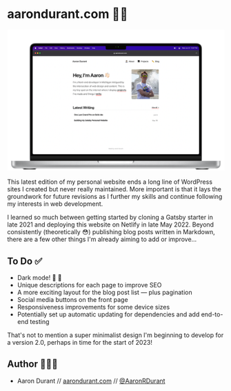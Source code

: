 # aarondurant.com 🤘🏻

![Aaron Durant's new Gatsby personal website](src/images/personal-website-screenshot.png "Aaron Durant's personal website")

This latest edition of my personal website ends a long line of WordPress sites I created but never really maintained. More important is that it lays the groundwork for future revisions as I further my skills and continue following my interests in web development.

I learned so much between getting started by cloning a Gatsby starter in late 2021 and deploying this website on Netlify in late May 2022. Beyond consistently (theoretically 😳) publishing blog posts written in Markdown, there are a few other things I'm already aiming to add or improve...

## To Do ✅

- Dark mode! 🌃 🌙
- Unique descriptions for each page to improve SEO
- A more exciting layout for the blog post list — plus pagination
- Social media buttons on the front page
- Responsiveness improvements for some device sizes
- Potentially set up automatic updating for dependencies and add end-to-end testing

That's not to mention a super minimalist design I'm beginning to develop for a version 2.0, perhaps in time for the start of 2023!

## Author 👨🏻‍💻

- Aaron Durant // [aarondurant.com](https://aarondurant.com) // [@AaronRDurant](https://twitter.com/AaronRDurant)
